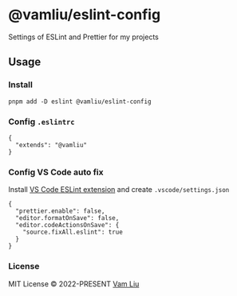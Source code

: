 # @vamliu/eslint-config
Settings of ESLint and Prettier for my projects
## Usage
### Install
```
pnpm add -D eslint @vamliu/eslint-config
```
### Config ```.eslintrc```
```
{
  "extends": "@vamliu"
}
```
### Config VS Code auto fix
Install [VS Code ESLint extension](https://marketplace.visualstudio.com/items?itemName=dbaeumer.vscode-eslint) and create ```.vscode/settings.json```
```
{
  "prettier.enable": false,
  "editor.formatOnSave": false,
  "editor.codeActionsOnSave": {
    "source.fixAll.eslint": true
  }
}
```
### License
MIT License © 2022-PRESENT [Vam Liu](https://github.com/vamliu)

